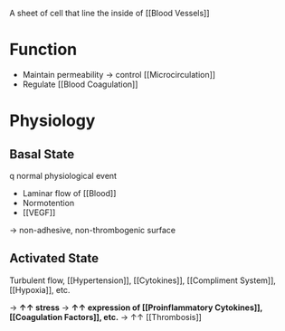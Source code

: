A sheet of cell that line the inside of [[Blood Vessels]]

# Function
- Maintain permeability → control [[Microcirculation]]
- Regulate [[Blood Coagulation]]

# Physiology
## Basal State
q normal physiological event
- Laminar flow of [[Blood]]
- Normotention
- [[VEGF]]

→ non-adhesive, non-thrombogenic surface

## Activated State
Turbulent flow, [[Hypertension]], [[Cytokines]], [[Compliment System]], [[Hypoxia]], etc.

→ **↑↑ stress** → **↑↑ expression of [[Proinflammatory Cytokines]], [[Coagulation Factors]], etc.** → ↑↑ [[Thrombosis]]